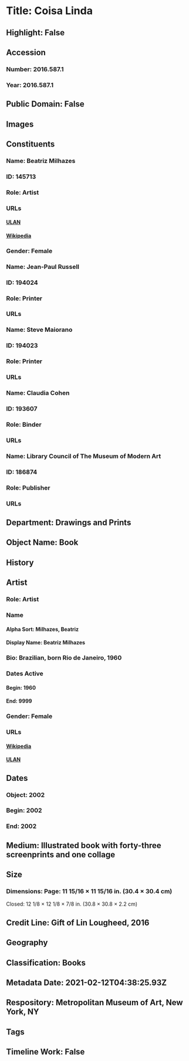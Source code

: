 # Title: Coisa Linda
## Highlight: False
## Accession
### Number: 2016.587.1
### Year: 2016.587.1
## Public Domain: False
## Images
## Constituents
### Name: Beatriz Milhazes
### ID: 145713
### Role: Artist
### URLs
#### [ULAN](http://vocab.getty.edu/page/ulan/500034427)
#### [Wikipedia](https://www.wikidata.org/wiki/Q436741)
### Gender: Female
### Name: Jean-Paul Russell
### ID: 194024
### Role: Printer
### URLs
### Name: Steve Maiorano
### ID: 194023
### Role: Printer
### URLs
### Name: Claudia Cohen
### ID: 193607
### Role: Binder
### URLs
### Name: Library Council of The Museum of Modern Art
### ID: 186874
### Role: Publisher
### URLs
## Department: Drawings and Prints
## Object Name: Book
## History
## Artist
### Role: Artist
### Name
#### Alpha Sort: Milhazes, Beatriz
#### Display Name: Beatriz Milhazes
### Bio: Brazilian, born Rio de Janeiro, 1960
### Dates Active
#### Begin: 1960
#### End: 9999
### Gender: Female
### URLs
#### [Wikipedia](https://www.wikidata.org/wiki/Q436741)
#### [ULAN](http://vocab.getty.edu/page/ulan/500034427)
## Dates
### Object: 2002
### Begin: 2002
### End: 2002
## Medium: Illustrated book with forty-three screenprints and one collage
## Size
### Dimensions: Page: 11 15/16 × 11 15/16 in. (30.4 × 30.4 cm)
Closed: 12 1/8 × 12 1/8 × 7/8 in. (30.8 × 30.8 × 2.2 cm)
## Credit Line: Gift of Lin Lougheed, 2016
## Geography
## Classification: Books
## Metadata Date: 2021-02-12T04:38:25.93Z
## Respository: Metropolitan Museum of Art, New York, NY
## Tags
## Timeline Work: False